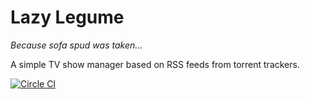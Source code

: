 # Lazy Legume

_Because sofa spud was taken..._

A simple TV show manager based on RSS feeds from torrent trackers.

[![Circle CI](https://circleci.com/gh/XanderStrike/lazy-legume.svg?style=svg)](https://circleci.com/gh/XanderStrike/lazy-legume)
